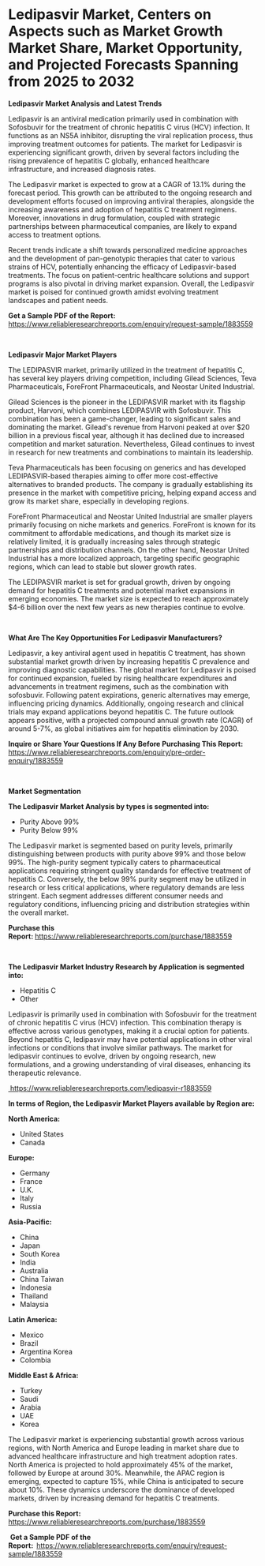<p><h1>Ledipasvir Market, Centers on Aspects such as Market Growth Market Share, Market Opportunity, and Projected Forecasts Spanning from 2025 to 2032</h1></p><p><strong>Ledipasvir Market Analysis and Latest Trends</strong></p>
<p><p>Ledipasvir is an antiviral medication primarily used in combination with Sofosbuvir for the treatment of chronic hepatitis C virus (HCV) infection. It functions as an NS5A inhibitor, disrupting the viral replication process, thus improving treatment outcomes for patients. The market for Ledipasvir is experiencing significant growth, driven by several factors including the rising prevalence of hepatitis C globally, enhanced healthcare infrastructure, and increased diagnosis rates.</p><p>The Ledipasvir market is expected to grow at a CAGR of 13.1% during the forecast period. This growth can be attributed to the ongoing research and development efforts focused on improving antiviral therapies, alongside the increasing awareness and adoption of hepatitis C treatment regimens. Moreover, innovations in drug formulation, coupled with strategic partnerships between pharmaceutical companies, are likely to expand access to treatment options.</p><p>Recent trends indicate a shift towards personalized medicine approaches and the development of pan-genotypic therapies that cater to various strains of HCV, potentially enhancing the efficacy of Ledipasvir-based treatments. The focus on patient-centric healthcare solutions and support programs is also pivotal in driving market expansion. Overall, the Ledipasvir market is poised for continued growth amidst evolving treatment landscapes and patient needs.</p></p>
<p><strong>Get a Sample PDF of the Report:&nbsp;</strong> <a href="https://www.reliableresearchreports.com/enquiry/request-sample/1883559?utm_campaign=3006&utm_medium=2&utm_source=Github&utm_content=ia&utm_term=19042025&utm_id=ledipasvir">https://www.reliableresearchreports.com/enquiry/request-sample/1883559</a></p>
<p>&nbsp;</p>
<p><strong>Ledipasvir Major Market Players</strong></p>
<p><p>The LEDIPASVIR market, primarily utilized in the treatment of hepatitis C, has several key players driving competition, including Gilead Sciences, Teva Pharmaceuticals, ForeFront Pharmaceuticals, and Neostar United Industrial. </p><p>Gilead Sciences is the pioneer in the LEDIPASVIR market with its flagship product, Harvoni, which combines LEDIPASVIR with Sofosbuvir. This combination has been a game-changer, leading to significant sales and dominating the market. Gilead's revenue from Harvoni peaked at over $20 billion in a previous fiscal year, although it has declined due to increased competition and market saturation. Nevertheless, Gilead continues to invest in research for new treatments and combinations to maintain its leadership.</p><p>Teva Pharmaceuticals has been focusing on generics and has developed LEDIPASVIR-based therapies aiming to offer more cost-effective alternatives to branded products. The company is gradually establishing its presence in the market with competitive pricing, helping expand access and grow its market share, especially in developing regions.</p><p>ForeFront Pharmaceutical and Neostar United Industrial are smaller players primarily focusing on niche markets and generics. ForeFront is known for its commitment to affordable medications, and though its market size is relatively limited, it is gradually increasing sales through strategic partnerships and distribution channels. On the other hand, Neostar United Industrial has a more localized approach, targeting specific geographic regions, which can lead to stable but slower growth rates.</p><p>The LEDIPASVIR market is set for gradual growth, driven by ongoing demand for hepatitis C treatments and potential market expansions in emerging economies. The market size is expected to reach approximately $4-6 billion over the next few years as new therapies continue to evolve. </p></p>
<p>&nbsp;</p>
<p><strong>What Are The Key Opportunities For Ledipasvir Manufacturers?</strong></p>
<p><p>Ledipasvir, a key antiviral agent used in hepatitis C treatment, has shown substantial market growth driven by increasing hepatitis C prevalence and improving diagnostic capabilities. The global market for Ledipasvir is poised for continued expansion, fueled by rising healthcare expenditures and advancements in treatment regimens, such as the combination with sofosbuvir. Following patent expirations, generic alternatives may emerge, influencing pricing dynamics. Additionally, ongoing research and clinical trials may expand applications beyond hepatitis C. The future outlook appears positive, with a projected compound annual growth rate (CAGR) of around 5-7%, as global initiatives aim for hepatitis elimination by 2030.</p></p>
<p><strong>Inquire or Share Your Questions If Any Before Purchasing This Report:</strong> <a href="https://www.reliableresearchreports.com/enquiry/pre-order-enquiry/1883559?utm_campaign=3006&utm_medium=2&utm_source=Github&utm_content=ia&utm_term=19042025&utm_id=ledipasvir">https://www.reliableresearchreports.com/enquiry/pre-order-enquiry/1883559</a></p>
<p>&nbsp;</p>
<p><strong>Market Segmentation</strong></p>
<p><strong>The Ledipasvir Market Analysis by types is segmented into:</strong></p>
<p><ul><li>Purity Above 99%</li><li>Purity Below 99%</li></ul></p>
<p><p>The Ledipasvir market is segmented based on purity levels, primarily distinguishing between products with purity above 99% and those below 99%. The high-purity segment typically caters to pharmaceutical applications requiring stringent quality standards for effective treatment of hepatitis C. Conversely, the below 99% purity segment may be utilized in research or less critical applications, where regulatory demands are less stringent. Each segment addresses different consumer needs and regulatory conditions, influencing pricing and distribution strategies within the overall market.</p></p>
<p><strong>Purchase this Report:&nbsp;</strong><a href="https://www.reliableresearchreports.com/purchase/1883559?utm_campaign=3006&utm_medium=2&utm_source=Github&utm_content=ia&utm_term=19042025&utm_id=ledipasvir">https://www.reliableresearchreports.com/purchase/1883559</a></p>
<p>&nbsp;</p>
<p><strong>The Ledipasvir Market Industry Research by Application is segmented into:</strong></p>
<p><ul><li>Hepatitis C</li><li>Other</li></ul></p>
<p><p>Ledipasvir is primarily used in combination with Sofosbuvir for the treatment of chronic hepatitis C virus (HCV) infection. This combination therapy is effective across various genotypes, making it a crucial option for patients. Beyond hepatitis C, ledipasvir may have potential applications in other viral infections or conditions that involve similar pathways. The market for ledipasvir continues to evolve, driven by ongoing research, new formulations, and a growing understanding of viral diseases, enhancing its therapeutic relevance.</p></p>
<p><a href="https://www.reliableresearchreports.com/ledipasvir-r1883559?utm_campaign=3006&utm_medium=2&utm_source=Github&utm_content=ia&utm_term=19042025&utm_id=ledipasvir">&nbsp;https://www.reliableresearchreports.com/ledipasvir-r1883559</a></p>
<p><strong>In terms of Region, the Ledipasvir Market Players available by Region are:</strong></p>
<p>
    <p> <strong> North America: </strong>
        <ul>
            <li>United States</li>
            <li>Canada</li>
        </ul>
        </p> 
    <p> <strong> Europe: </strong>
        <ul>
            <li>Germany</li>
            <li>France</li>
            <li>U.K.</li>
            <li>Italy</li>
            <li>Russia</li>
        </ul>
        </p> 
    <p> <strong> Asia-Pacific: </strong>
        <ul>
            <li>China</li>
            <li>Japan</li>
            <li>South Korea</li>
            <li>India</li>
            <li>Australia</li>
            <li>China Taiwan</li>
            <li>Indonesia</li>
            <li>Thailand</li>
            <li>Malaysia</li>
        </ul>
        </p> 
    <p> <strong> Latin America: </strong>
        <ul>
            <li>Mexico</li>
            <li>Brazil</li>
            <li>Argentina Korea</li>
            <li>Colombia</li>
        </ul>
        </p> 
    <p> <strong> Middle East & Africa: </strong>
        <ul>
            <li>Turkey</li>
            <li>Saudi</li>
            <li>Arabia</li>
            <li>UAE</li>
            <li>Korea</li>
        </ul>
    </p>
    </p>
<p><p>The Ledipasvir market is experiencing substantial growth across various regions, with North America and Europe leading in market share due to advanced healthcare infrastructure and high treatment adoption rates. North America is projected to hold approximately 45% of the market, followed by Europe at around 30%. Meanwhile, the APAC region is emerging, expected to capture 15%, while China is anticipated to secure about 10%. These dynamics underscore the dominance of developed markets, driven by increasing demand for hepatitis C treatments.</p></p>
<p><strong>Purchase this Report: </strong><a href="https://www.reliableresearchreports.com/purchase/1883559?utm_campaign=3006&utm_medium=2&utm_source=Github&utm_content=ia&utm_term=19042025&utm_id=ledipasvir">https://www.reliableresearchreports.com/purchase/1883559</a></p>
<p>&nbsp;<strong>Get a Sample PDF of the Report:&nbsp;&nbsp;</strong><a href="https://www.reliableresearchreports.com/enquiry/request-sample/1883559?utm_campaign=3006&utm_medium=2&utm_source=Github&utm_content=ia&utm_term=19042025&utm_id=ledipasvir">https://www.reliableresearchreports.com/enquiry/request-sample/1883559</a></p>
<p><strong></strong></p>
<p><p></p><p></p><p></p></p>